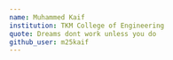 ```yaml
---
name: Muhammed Kaif
institution: TKM College of Engineering
quote: Dreams dont work unless you do
github_user: m25kaif
---
```

